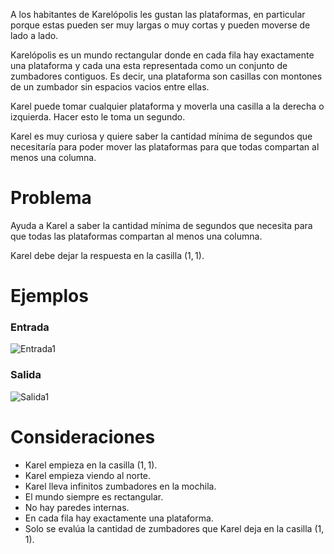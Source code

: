 A los habitantes de Karelópolis les gustan las plataformas, en particular porque estas pueden ser muy largas o muy cortas y pueden moverse de lado a lado.

Karelópolis es un mundo rectangular donde en cada fila hay exactamente una plataforma y cada una esta representada como un conjunto de zumbadores contiguos. Es decir, una plataforma son casillas con montones de un zumbador sin espacios vacios entre ellas.

Karel puede tomar cualquier plataforma y moverla una casilla a la derecha o izquierda. Hacer esto le toma un segundo.

Karel es muy curiosa y quiere saber la cantidad mínima de segundos que necesitaría para poder mover las plataformas para que todas compartan al menos una columna.

# Problema

Ayuda a Karel a saber la cantidad mínima de segundos que necesita para que todas las plataformas compartan al menos una columna.

Karel debe dejar la respuesta en la casilla $(1, 1)$.

# Ejemplos

### Entrada

![Entrada1](sample.in.png)

### Salida

![Salida1](sample.out.png)

# Consideraciones

* Karel empieza en la casilla $(1, 1)$.
* Karel empieza viendo al norte.
* Karel lleva infinitos zumbadores en la mochila.
* El mundo siempre es rectangular.
* No hay paredes internas.
* En cada fila hay exactamente una plataforma.
* Solo se evalúa la cantidad de zumbadores que Karel deja en la casilla $(1, 1)$.
